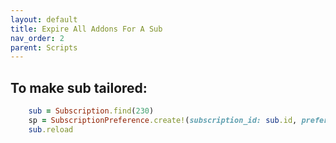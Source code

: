 ```yaml
---
layout: default
title: Expire All Addons For A Sub
nav_order: 2
parent: Scripts
---
```


## To make sub tailored:

```rb
    sub = Subscription.find(230) 
    sp = SubscriptionPreference.create!(subscription_id: sub.id, preferences: { treats: { "lamb": "never" }, toys: { "plush": "more" }, chews: nil })
    sub.reload
```